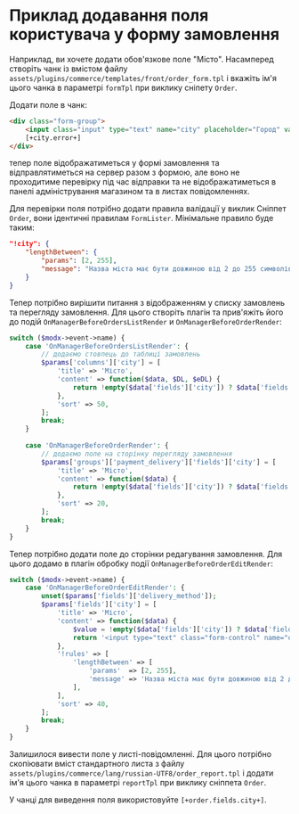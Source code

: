 # Приклад додавання поля користувача у форму замовлення
Наприклад, ви хочете додати обов'язкове поле "Місто". Насамперед створіть чанк із вмістом файлу `assets/plugins/commerce/templates/front/order_form.tpl` і вкажіть ім'я цього чанка в параметрі `formTpl` при виклику сніпету `Order`.

Додати поле в чанк:

```html
<div class="form-group">
    <input class="input" type="text" name="city" placeholder="Город" value="[+city.value+]">
    [+city.error+]
</div>
```

тепер поле відображатиметься у формі замовлення та відправлятиметься на сервер разом з формою, але воно не проходитиме перевірку під час відправки та не відображатиметься в панелі адміністрування магазином та в листах повідомленнях.

Для перевірки поля потрібно додати правила валідації у виклик Сніппет `Order`, вони ідентичні правилам `FormLister`. Мінімальне правило буде таким:
```json
"!city": {
    "lengthBetween": {
        "params": [2, 255],
        "message": "Назва міста має бути довжиною від 2 до 255 символів"
    }
}
```
Тепер потрібно вирішити питання з відображенням у списку замовлень та перегляду замовлення. Для цього створіть плагін та прив'яжіть його до подій `OnManagerBeforeOrdersListRender` и `OnManagerBeforeOrderRender`:

```php
switch ($modx->event->name) {
    case 'OnManagerBeforeOrdersListRender': {
        // додаємо стовпець до таблиці замовлень
        $params['columns']['city'] = [
            'title' => 'Місто',
            'content' => function($data, $DL, $eDL) {
                return !empty($data['fields']['city']) ? $data['fields']['city'] : '';
            },
            'sort' => 50,
        ];
        break;
    }
        
    case 'OnManagerBeforeOrderRender': {
        // додаємо поле на сторінку перегляду замовлення
        $params['groups']['payment_delivery']['fields']['city'] = [
            'title' => 'Місто',
            'content' => function($data) {
                return !empty($data['fields']['city']) ? $data['fields']['city'] : '';
            },
            'sort' => 20,
        ];
        break;
    }
}
```

Тепер потрібно додати поле до сторінки редагування замовлення. Для цього додамо в плагін обробку події `OnManagerBeforeOrderEditRender`:

```php
switch ($modx->event->name) {
    case 'OnManagerBeforeOrderEditRender': {
        unset($params['fields']['delivery_method']);
        $params['fields']['city'] = [
            'title' => 'Місто',
            'content' => function($data) {
                $value = !empty($data['fields']['city']) ? $data['fields']['city'] : '';
                return '<input type="text" class="form-control" name="order[fields][city]" value="' . htmlentities($value) . '">';
            },
            '!rules' => [
                'lengthBetween' => [
                    'params'  => [2, 255],
                    'message' => 'Назва міста має бути довжиною від 2 до 255 символів',
                ],
            ],
            'sort' => 40,
        ];
        break;
    }
}
```

Залишилося вивести поле у листі-повідомленні. Для цього потрібно скопіювати вміст  стандартного листа з файлу `assets/plugins/commerce/lang/russian-UTF8/order_report.tpl` і додати ім'я цього чанка в параметрі `reportTpl` при виклику сніппета `Order`.

У чанці для виведення поля використовуйте `[+order.fields.city+]`.


